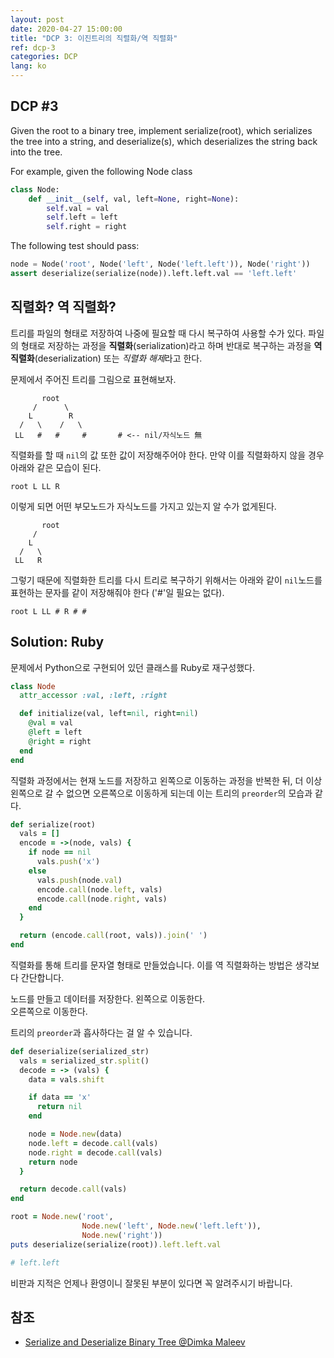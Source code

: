 ```yaml
---
layout: post
date: 2020-04-27 15:00:00
title: "DCP 3: 이진트리의 직렬화/역 직렬화"
ref: dcp-3
categories: DCP
lang: ko
---
```


## **DCP #3**

Given the root to a binary tree, implement serialize(root), which serializes the tree into a string, and deserialize(s), which deserializes the string back into the tree.

For example, given the following Node class
```py
class Node:
    def __init__(self, val, left=None, right=None):
        self.val = val
        self.left = left
        self.right = right
```
The following test should pass:

```py
node = Node('root', Node('left', Node('left.left')), Node('right'))
assert deserialize(serialize(node)).left.left.val == 'left.left'
```

<div class="divider"></div>

## **직렬화? 역 직렬화?**
트리를 파일의 형태로 저장하여 나중에 필요할 때 다시 복구하여 사용할 수가 있다. 
파일의 형태로 저장하는 과정을 **직렬화**(serialization)라고 하며 반대로 복구하는 과정을
**역 직렬화**(deserialization) 또는 <i>직렬화 해제</i>라고 한다.

문제에서 주어진 트리를 그림으로 표현해보자.
```
       root
     /      \
    L        R
  /   \    /   \
 LL   #   #     #       # <-- nil/자식노드 無
```

직렬화를 할 때 `nil`의 값 또한 값이 저장해주어야 한다. 만약 이를 직렬화하지 않을 경우
아래와 같은 모습이 된다.
```
root L LL R
```

이렇게 되면 어떤 부모노드가 자식노드를 가지고 있는지 알 수가 없게된다.
```
       root
     /
    L
  /   \
 LL   R
```

그렇기 때문에 직렬화한 트리를 다시 트리로 복구하기 위해서는 아래와 같이 `nil`노드를 표현하는 
문자를 같이 저장해줘야 한다 ('#'일 필요는 없다).
```
root L LL # R # #
```

## **Solution: Ruby**

문제에서 Python으로 구현되어 있던 클래스를 Ruby로 재구성했다.
```rb
class Node
  attr_accessor :val, :left, :right

  def initialize(val, left=nil, right=nil)
    @val = val
    @left = left
    @right = right
  end
end
```

직렬화 과정에서는 현재 노드를 저장하고 왼쪽으로 이동하는 과정을 반복한 뒤, 더 이상 왼쪽으로
 갈 수 없으면 오른쪽으로 이동하게 되는데 이는 트리의 `preorder`의 모습과 같다.
```rb
def serialize(root)
  vals = []
  encode = ->(node, vals) {
    if node == nil
      vals.push('x')
    else
      vals.push(node.val)
      encode.call(node.left, vals)
      encode.call(node.right, vals)
    end
  }

  return (encode.call(root, vals)).join(' ')
end
```

직렬화를 통해 트리를 문자열 형태로 만들었습니다. 이를 역 직렬화하는 방법은 생각보다 간단합니다.

노드를 만들고 데이터를 저장한다.
왼쪽으로 이동한다.  
오른쪽으로 이동한다.  

트리의 `preorder`과 흡사하다는 걸 알 수 있습니다.

```rb
def deserialize(serialized_str)
  vals = serialized_str.split()
  decode = -> (vals) {
    data = vals.shift

    if data == 'x'
      return nil
    end

    node = Node.new(data)
    node.left = decode.call(vals)
    node.right = decode.call(vals)
    return node  
  }

  return decode.call(vals)
end
```
```rb
root = Node.new('root', 
                Node.new('left', Node.new('left.left')), 
                Node.new('right'))
puts deserialize(serialize(root)).left.left.val

# left.left
```

비판과 지적은 언제나 환영이니 잘못된 부분이 있다면 꼭 알려주시기 바랍니다.

## 참조
- [Serialize and Deserialize Binary Tree @Dimka Maleev](https://medium.com/@dimko1/serialize-and-deserialize-binary-tree-e9811ead85ed)
